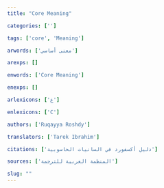 ```yaml
---
title: "Core Meaning"

categories: ['']

tags: ['core', 'Meaning']

arwords: ['معنى أساسي']

arexps: []

enwords: ['Core Meaning']

enexps: []

arlexicons: ['ع']

enlexicons: ['C']

authors: ['Ruqayya Roshdy']

translators: ['Tarek Ibrahim']

citations: ['دليل أكسفورد في السانيات الحاسوبية']

sources: ['المنظمة العربية للترجمة']

slug: ""
---
```

